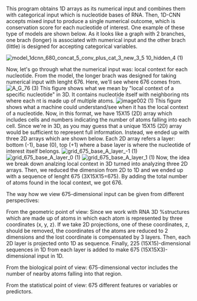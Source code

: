 This program obtains 1D arrays as its numerical input and combines them with categorical input which is nucleotide bases of RNA. Then, 1D-CNN accepts mixed input to produce a single numerical outcome, which is conservation score for each nucleotide of interest. One example of these type of models are shown below. As it looks like a graph with 2 branches, one brach (longer) is associated with numerical input and the other brach (little) is designed for accepting categorical variables.


![model_1dcnn_680_concat_5_conv_plus_cat_3_new_3_5 10_hidden_4 (1)](https://github.com/gbulbul/1d-CNN-concatenated-model/assets/79763247/b3d0c57e-04da-4b19-a33f-f148099542d1)

Now, let's go through what the numerical input was: local context for each nucleotide. From the model, the longer brach was designed for taking numerical input with lenght 676. Here, we'll see where 676 comes from.
![A_G_76 (3)](https://github.com/gbulbul/1d-CNN-concatenated-model/assets/79763247/a2b26f71-47b8-4ee1-b8e8-272a80636645)
This figure shows what we mean by "local context of a specific nucleotide" in 3D. It contains nucleotide itself with neighboring nts where each nt is made up of multiple atoms.
![image002 (1)](https://github.com/gbulbul/1d-CNN-concatenated-model/assets/79763247/64ffa72d-5a56-4357-aa35-f0e6fed5034d)
This figure shows what a machine could understand/see when it has the local context of a nucleotide. Now, in this format, we have 15X15 (2D) array which includes cells and numbers indicating the number of atoms falling into each cell.
Since we're in 3D, as you may guess that a unique 15X15 (2D) array would be sufficient to represent full information. Instead, we ended up with three 2D arrays which are shown below. Each 2D array refers a layer: bottom (-1), base (0), top (+1) where a base layer is where the nucleotide of interest itself belongs.
![grid_675_base_A_layer_-1 (1)](https://github.com/gbulbul/1d-CNN-concatenated-model/assets/79763247/30a5e5ed-5395-4198-89f9-236c6db09769)
![grid_675_base_A_layer_0 (1)](https://github.com/gbulbul/1d-CNN-concatenated-model/assets/79763247/041168ad-8c52-48e3-ba34-44457caa76b6)
![grid_675_base_A_layer_1 (1)](https://github.com/gbulbul/1d-CNN-concatenated-model/assets/79763247/c98c8b56-feec-4e28-9d52-5902e6a3ec12)
Now, the idea we break down analzing local context in 3D turned into analyzing three 2D arrays. Then, we reduced the dimension from 2D to 1D and we ended up with a sequence of lenght 675 (3X15X15=675). By adding the total number of atoms found in the local context, we got 676.

The way how we view 675-dimensional input can be given from different perspectives:


From the geometric point of view: Since we work with RNA 3D %structures which are made up of atoms in which each atom is represented by three coordinates  (x, y, z). If we take 2D projections, one of these coordinates, z, should be removed, the coordinates of the atoms are reduced to 2 dimensions and the lost coordinate is compensated by 3 layers. Then, each 2D layer is projected onto 1D as sequence. 
Finally, 225 (15X15)-dimensional sequences in 1D from each layer is added to make 675 (15X15X3)-dimensional input in 1D.


From the biological point of view: 675-dimensional vector includes the number of nearby atoms falling into that region. 


From the statistical point of view:  675 different features or variables or predictors. 


